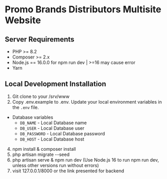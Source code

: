 # Promo Brands Distributors Multisite Website 

## Server Requirements

- PHP >= 8.2
- Composer >= 2.x
- Node.js == 16.0.0 for npm run dev | >=16 may cause error
- Yarn

## Local Development Installation

1. Git clone to your /srv/www 
2. Copy .env.example to .env. Update your local environment variables in the `.env` file. 

- Database variables
  - `DB_NAME` - Local Database name
  - `DB_USER` - Local Database user
  - `DB_PASSWORD` - Local Database password
  - `DB_HOST` - Local Database host

4. npm install & composer install
5. php artisan migrate --seed
6. php artisan serve & npm run dev (Use Node.js 16 to run npm run dev, unless other versions run without errors)
7. visit 127.0.0.1/8000 or the link presented for backend